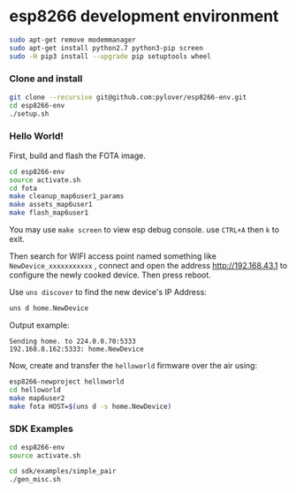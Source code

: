 # esp8266 development environment

```bash
sudo apt-get remove modemmanager
sudo apt-get install python2.7 python3-pip screen
sudo -H pip3 install --upgrade pip setuptools wheel
```

### Clone and install

```bash
git clone --recursive git@github.com:pylover/esp8266-env.git 
cd esp8266-env
./setup.sh
```

### Hello World!

First, build and flash the FOTA image.
```bash
cd esp8266-env
source activate.sh
cd fota
make cleanup_map6user1_params
make assets_map6user1
make flash_map6user1
```

You may use `make screen` to view esp debug console. use `CTRL+A` then `k` to
exit.

Then search for WIFI access point named something like `NewDevice_xxxxxxxxxxx`
, connect and open the address http://192.168.43.1 to configure the newly 
cooked device. Then press reboot.

Use `uns discover` to find the new device's IP Address:

```bash
uns d home.NewDevice
```

Output example:

```
Sending home. to 224.0.0.70:5333
192.168.8.162:5333: home.NewDevice
```

Now, create and transfer the `helloworld` firmware over the air using:

```bash
esp8266-newproject helloworld
cd helloworld
make map6user2
make fota HOST=$(uns d -s home.NewDevice)
```

### SDK Examples

```bash
cd esp8266-env
source activate.sh

cd sdk/examples/simple_pair
./gen_misc.sh

```
